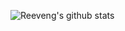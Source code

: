 ![Reeveng's github stats](https://github-readme-stats.vercel.app/api?username=KyawLynnThu&show_icons=true&title_color=fff&icon_color=79ff97&text_color=9f9f9f&bg_color=151515)

